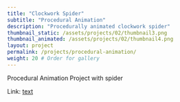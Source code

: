 ```yaml
---
title: "Clockwork Spider"
subtitle: "Procedural Animation"
description: "Procedurally animated clockwork spider"
thumbnail_static: /assets/projects/02/thumbnail3.png
thumbnail_animated: /assets/projects/02/thumbnail4.png
layout: project
permalink: /projects/procedural-animation/
weight: 20 # Order for gallery
---
```


Procedural Animation Project with spider


Link: [text][linkref]

[linkref]: www.google.com